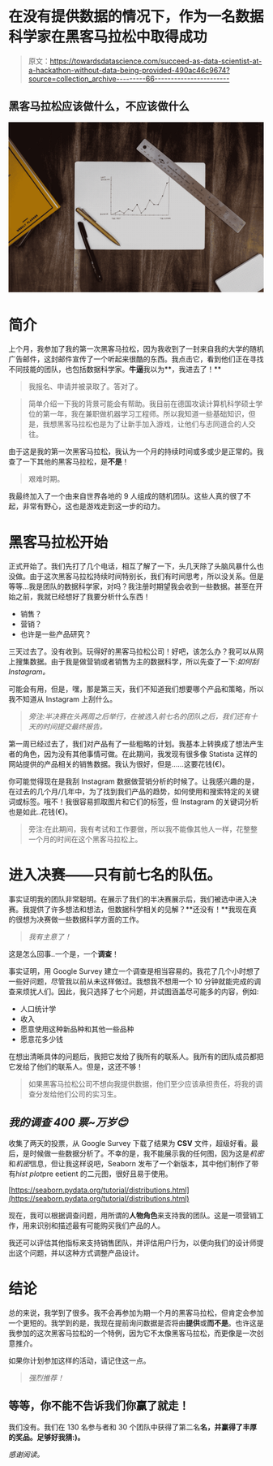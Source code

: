 # 在没有提供数据的情况下，作为一名数据科学家在黑客马拉松中取得成功

> 原文：<https://towardsdatascience.com/succeed-as-data-scientist-at-a-hackathon-without-data-being-provided-490ac46c9674?source=collection_archive---------66----------------------->

## 黑客马拉松应该做什么，不应该做什么

![](img/6cf40e1bf7659afc21fa6401d4559a54.png)

# **简介**

上个月，我参加了我的第一次黑客马拉松，因为我收到了一封来自我的大学的随机广告邮件，这封邮件宣传了一个听起来很酷的东西。我点击它，看到他们正在寻找不同技能的团队，也包括数据科学家。**牛逼**我以为**，我进去了！**

> 我报名、申请并被录取了。答对了。

> 简单介绍一下我的背景可能会有帮助。我目前在德国攻读计算机科学硕士学位的第一年，我在兼职做机器学习工程师。所以我知道一些基础知识，但是，我想黑客马拉松也是为了让新手加入游戏，让他们与志同道合的人交往。

由于这是我的第一次黑客马拉松，我认为一个月的持续时间或多或少是正常的。我查了一下其他的黑客马拉松，是**不是**！

> 艰难时期。

我最终加入了一个由来自世界各地的 9 人组成的随机团队。这些人真的很了不起，非常有野心，这也是游戏走到这一步的动力。

# **黑客马拉松开始**

正式开始了。我们先打了几个电话，相互了解了一下，头几天除了头脑风暴什么也没做。由于这次黑客马拉松持续时间特别长，我们有时间思考，所以没关系。但是等等…我是团队的数据科学家，对吗？我注册时期望我会收到一些数据。甚至在开始之前，我就已经想好了我要分析什么东西！

*   销售？
*   营销？
*   也许是一些产品研究？

三天过去了。没有收到。玩得好的黑客马拉松公司！好吧，该怎么办？我可以从网上搜集数据。由于我是做营销或者销售为主的数据科学，所以先查了一下:*如何刮 Instagram。*

可能会有用，但是，嘿，那是第三天，我们不知道我们想要哪个产品和策略，所以我不知道从 Instagram 上刮什么。

> *旁注:半决赛在头两周之后举行，在被选入前七名的团队之后，我们还有十天的时间提交最终报告。*

第一周已经过去了，我们对产品有了一些粗略的计划。我基本上转换成了想法产生者的角色，因为没有其他事情可做。在此期间，我发现有很多像 Statista 这样的网站提供的产品相关的销售数据。我认为很好，但是……这要花钱(€)。

你可能觉得现在是我刮 Instagram 数据做营销分析的时候了。让我感兴趣的是，在过去的几个月/几年中，为了找到我们产品的趋势，如何使用和搜索特定的关键词或标签。哦不！我很容易抓取图片和它们的标签，但 Instagram 的关键词分析也是如此..花钱(€)。

> 旁注:在此期间，我有考试和工作要做，所以我不能像其他人一样，花整整一个月的时间在这个黑客马拉松上。

# 进入决赛——只有前七名的队伍。

事实证明我的团队非常聪明。在展示了我们的半决赛展示后，我们被选中进入决赛。我提供了许多想法和想法，但数据科学相关的见解？**还没有！**我现在真的很想为决赛做一些数据科学方面的工作。

> *我有主意了！*

这是怎么回事..一个是，一个**调查**！

事实证明，用 Google Survey 建立一个调查是相当容易的。我花了几个小时想了一些好问题，尽管我以前从未这样做过。我想我不想用一个 10 分钟就能完成的调查来烦扰人们。因此，我只选择了七个问题，并试图涵盖尽可能多的内容，例如:

*   人口统计学
*   收入
*   愿意使用这种新品种和其他一些品种
*   愿意花多少钱

在想出清晰具体的问题后，我把它发给了我所有的联系人。我所有的团队成员都把它发给了他们的联系人。但是，这还不够！

> 如果黑客马拉松公司不想向我提供数据，他们至少应该承担责任，将我的调查分发给他们公司的实习生。

## ***我的调查 400 票~万岁😊***

收集了两天的投票，从 Google Survey 下载了结果为 **CSV** 文件，超级好看。最后，是时候做一些数据分析了。不幸的是，我不能展示我的任何图，因为这是*机密*和*机密*信息，但让我这样说吧，Seaborn 发布了一个新版本，其中他们制作了带有*hist plot*pre eetient 的二元图，很好且易于使用。

[https://seaborn.pydata.org/tutorial/distributions.html](https://seaborn.pydata.org/tutorial/distributions.html)

现在，我可以根据调查问题，用所谓的**人物角色**来支持我的团队。这是一项营销工作，用来识别和描述最有可能购买我们产品的人。

我还可以评估其他指标来支持销售团队，并评估用户行为，以便向我们的设计师提出这个问题，并以这种方式调整产品设计。

# **结论**

总的来说，我学到了很多。我不会再参加为期一个月的黑客马拉松，但肯定会参加一个更短的。我学到的是，我现在提前询问数据是否将由**提供**或**而不是**。也许这是我参加的这次黑客马拉松的一个特例，因为它不太像黑客马拉松，而更像是一次创意推介。

如果你计划参加这样的活动，请记住这一点。

> *强烈推荐！*

## 等等，你不能不告诉我们你赢了就走！

我们没有。我们在 130 名参与者和 30 个团队中获得了第二名**名，并赢得了丰厚的奖品。足够好我猜:)。**

*感谢阅读。*